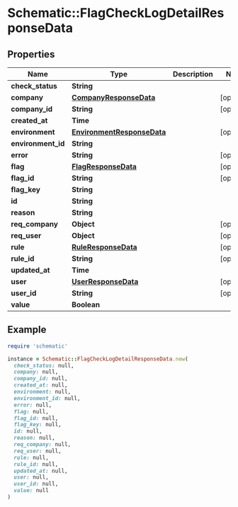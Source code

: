 # Schematic::FlagCheckLogDetailResponseData

## Properties

| Name | Type | Description | Notes |
| ---- | ---- | ----------- | ----- |
| **check_status** | **String** |  |  |
| **company** | [**CompanyResponseData**](CompanyResponseData.md) |  | [optional] |
| **company_id** | **String** |  | [optional] |
| **created_at** | **Time** |  |  |
| **environment** | [**EnvironmentResponseData**](EnvironmentResponseData.md) |  | [optional] |
| **environment_id** | **String** |  |  |
| **error** | **String** |  | [optional] |
| **flag** | [**FlagResponseData**](FlagResponseData.md) |  | [optional] |
| **flag_id** | **String** |  | [optional] |
| **flag_key** | **String** |  |  |
| **id** | **String** |  |  |
| **reason** | **String** |  |  |
| **req_company** | **Object** |  | [optional] |
| **req_user** | **Object** |  | [optional] |
| **rule** | [**RuleResponseData**](RuleResponseData.md) |  | [optional] |
| **rule_id** | **String** |  | [optional] |
| **updated_at** | **Time** |  |  |
| **user** | [**UserResponseData**](UserResponseData.md) |  | [optional] |
| **user_id** | **String** |  | [optional] |
| **value** | **Boolean** |  |  |

## Example

```ruby
require 'schematic'

instance = Schematic::FlagCheckLogDetailResponseData.new(
  check_status: null,
  company: null,
  company_id: null,
  created_at: null,
  environment: null,
  environment_id: null,
  error: null,
  flag: null,
  flag_id: null,
  flag_key: null,
  id: null,
  reason: null,
  req_company: null,
  req_user: null,
  rule: null,
  rule_id: null,
  updated_at: null,
  user: null,
  user_id: null,
  value: null
)
```

